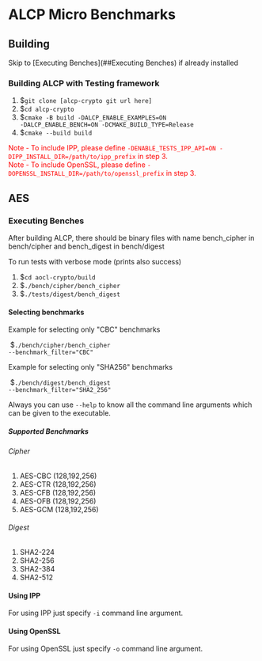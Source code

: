 # ALCP Micro Benchmarks

## Building

Skip to [Executing Benches](##Executing Benches) if already installed

### Building ALCP with Testing framework

1. $<code>git clone [alcp-crypto git url here]</code>
2. $<code>cd alcp-crypto</code>
3. $<code>cmake -B build -DALCP_ENABLE_EXAMPLES=ON -DALCP_ENABLE_BENCH=ON  -DCMAKE_BUILD_TYPE=Release</code>
4. $<code>cmake --build build</code>

<font color="red">Note - To include IPP, please define <code>-DENABLE_TESTS_IPP_API=ON -DIPP_INSTALL_DIR=/path/to/ipp_prefix</code> in step 3.</font><br>
<font color="red"> Note - To include OpenSSL, please define <code>-DOPENSSL_INSTALL_DIR=/path/to/openssl_prefix</code> in step 3.</font>

## AES

### Executing Benches

After building ALCP, there should be binary files with name bench_cipher in bench/cipher and bench_digest in bench/digest

To run tests with verbose mode (prints also success)

1. $<code>cd aocl-crypto/build</code>
2. $<code>./bench/cipher/bench_cipher</code>
3. $<code>./tests/digest/bench_digest</code>

#### Selecting benchmarks

Example for selecting only "CBC" benchmarks

​	 $<code>./bench/cipher/bench_cipher --benchmark_filter="CBC"</code>

Example for selecting only "SHA256" benchmarks

​	$<code>./bench/digest/bench_digest --benchmark_filter="SHA2_256"</code>

Always you can use <code>--help</code> to know all the command line arguments which can be given to the executable.

##### Supported Benchmarks

###### Cipher

1. AES-CBC (128,192,256)
2. AES-CTR (128,192,256)
3. AES-CFB (128,192,256)
4. AES-OFB (128,192,256)
5. AES-GCM (128,192,256)

###### Digest

1. SHA2-224
2. SHA2-256
3. SHA2-384
4. SHA2-512

#### Using IPP

For using IPP just specify <code>-i</code> command line argument.

#### Using OpenSSL

For using OpenSSL just specify <code>-o</code> command line argument.

